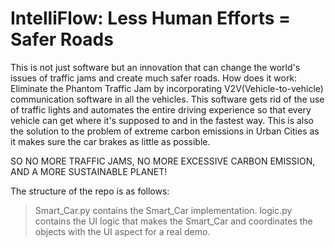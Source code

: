 # IntelliFlow: Less Human Efforts = Safer Roads

This is not just software but an innovation that can change the world's issues of traffic jams and create much safer roads.
How does it work: Eliminate  the Phantom Traffic Jam by incorporating V2V(Vehicle-to-vehicle) communication software in all the vehicles. This software gets rid of the use of traffic lights and automates the entire driving experience so that every vehicle can get where it's supposed to and in the fastest way. This is also the solution to the problem of extreme carbon emissions in Urban Cities as it makes sure the car brakes as little as possible.

SO NO MORE TRAFFIC JAMS, NO MORE EXCESSIVE CARBON EMISSION, AND A MORE SUSTAINABLE PLANET! 

The structure of the repo is as follows: 
>Smart_Car.py contains the Smart_Car implementation.
>logic.py contains the UI logic that makes the Smart_Car and coordinates the objects with the UI aspect for a real demo.

